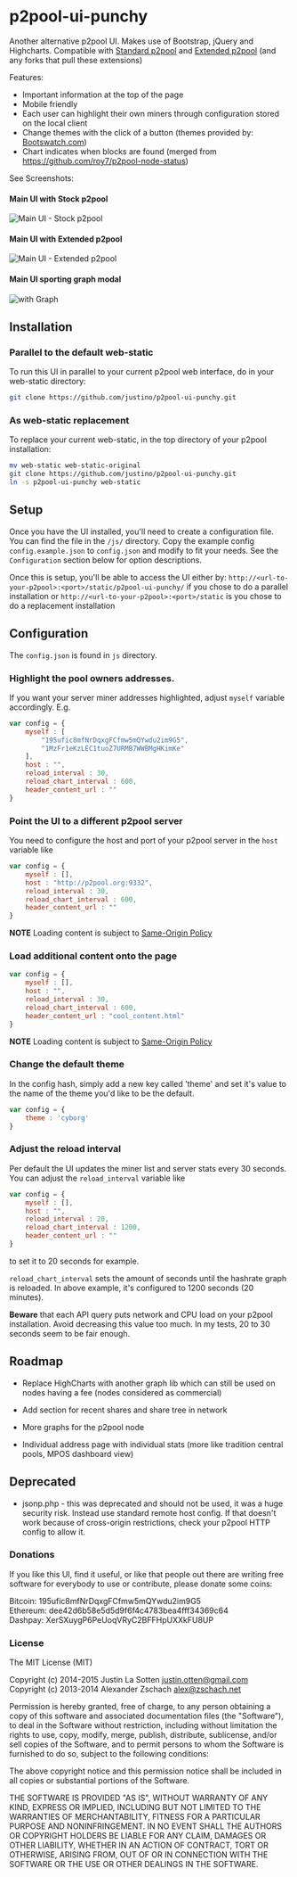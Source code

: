 p2pool-ui-punchy
==================

Another alternative p2pool UI.
Makes use of Bootstrap, jQuery and Highcharts.
Compatible with [Standard p2pool](https://github.com/forrestv/p2pool) and [Extended p2pool](https://github.com/mmouse-/p2pool-vtc) (and any forks that pull these extensions)

Features:
- Important information at the top of the page
- Mobile friendly
- Each user can highlight their own miners through configuration stored on the local client
- Change themes with the click of a button (themes provided by: [Bootswatch.com](http://bootswatch.com))
- Chart indicates when blocks are found (merged from https://github.com/roy7/p2pool-node-status)

See Screenshots:

#### Main UI with Stock p2pool
![Main UI - Stock p2pool](/img/screenshot_stock_p2pool.png?raw=true "Main UI - Stock p2pool")

#### Main UI with Extended p2pool
![Main UI - Extended p2pool](/img/screenshot_extended_p2pool.png?raw=true "Main UI - Extended p2pool")

#### Main UI sporting graph modal
![with Graph](/img/screenshot-graph.png?raw=true "with Graph")

## Installation

### Parallel to the default web-static

To run this UI in parallel to your current p2pool web interface, do in your web-static directory:

``` Bash
git clone https://github.com/justino/p2pool-ui-punchy.git
```

### As web-static replacement

To replace your current web-static, in the top directory of your p2pool installation:

``` Bash
mv web-static web-static-original
git clone https://github.com/justino/p2pool-ui-punchy.git
ln -s p2pool-ui-punchy web-static
```

## Setup

Once you have the UI installed, you'll need to create a configuration file.
You can find the file in the `/js/` directory.
Copy the example config `config.example.json` to `config.json` and modify to fit your needs.
See the `Configuration` section below for option descriptions.

Once this is setup, you'll be able to access the UI either by:
`http://<url-to-your-p2pool>:<port>/static/p2pool-ui-punchy/` if you chose to do a parallel installation
or
`http://<url-to-your-p2pool>:<port>/static` is you chose to do a replacement installation

## Configuration

The `config.json` is found in `js` directory.
    
### Highlight the pool owners addresses.

If you want your server miner addresses highlighted, adjust `myself` variable accordingly. E.g.

``` JavaScript
var config = {
    myself : [
        "195ufic8mfNrDqxgFCfmw5mQYwdu2im9G5",
        "1MzFr1eKzLEC1tuoZ7URMB7WWBMgHKimKe"
    ],
    host : "",
    reload_interval : 30,
    reload_chart_interval : 600,
    header_content_url : ""
}
```

### Point the UI to a different p2pool server

You need to configure the host and port of your p2pool server in the `host` variable like

``` JavaScript
var config = {
    myself : [],
    host : "http://p2pool.org:9332",
    reload_interval : 30,
    reload_chart_interval : 600,
    header_content_url : ""
}
```

**NOTE** Loading content is subject to [Same-Origin Policy](http://en.wikipedia.org/wiki/Same_origin_policy)

### Load additional content onto the page

``` JavaScript
var config = {
    myself : [],
    host : "",
    reload_interval : 30,
    reload_chart_interval : 600,
    header_content_url : "cool_content.html"
}
```

**NOTE** Loading content is subject to [Same-Origin Policy](http://en.wikipedia.org/wiki/Same_origin_policy)

### Change the default theme
In the config hash, simply add a new key called 'theme' and set it's value to the name of the theme you'd like to
be the default.

``` JavaScript
var config = {
    theme : 'cyborg'
}
```

### Adjust the reload interval

Per default the UI updates the miner list and server stats every 30 seconds.  You can adjust the `reload_interval` variable like

``` JavaScript
var config = {
    myself : [],
    host : "",
    reload_interval : 20,
    reload_chart_interval : 1200,
    header_content_url : ""
}
```

to set it to 20 seconds for example.

`reload_chart_interval` sets the amount of seconds until the hashrate graph is reloaded.  In above example, it's configured to 1200 seconds (20 minutes).

**Beware** that each API query puts network and CPU load on your p2pool installation.  Avoid decreasing this value too much.  In my tests, 20 to 30 seconds seem to be fair enough.

## Roadmap

- Replace HighCharts with another graph lib which can still be used on nodes having a fee (nodes considered as commercial)

- Add section for recent shares and share tree in network

- More graphs for the p2pool node

- Individual address page with individual stats (more like tradition central pools, MPOS dashboard view)

## Deprecated
- jsonp.php - this was deprecated and should not be used, it was a huge security risk. Instead use standard remote host config. If that doesn't work because of cross-origin restrictions, check your p2pool HTTP config to allow it.

### Donations

If you like this UI, find it useful, or like that people out there are writing free software for everybody to use or contribute, please donate some coins:

Bitcoin: 195ufic8mfNrDqxgFCfmw5mQYwdu2im9G5   
Ethereum: dee42d6b58e5d5d9f6f4c4783bea4fff34369c64   
Dashpay: XerSXuygP6PeUoqVRyC2BFFHpUXXkFU8UP   

### License

The MIT License (MIT)

Copyright (c) 2014-2015 Justin La Sotten justin.otten@gmail.com   
Copyright (c) 2013-2014 Alexander Zschach alex@zschach.net

Permission is hereby granted, free of charge, to any person obtaining a copy of this software and associated documentation files (the "Software"), to deal in the Software without restriction, including without limitation the rights to use, copy, modify, merge, publish, distribute, sublicense, and/or sell copies of the Software, and to permit persons to whom the Software is furnished to do so, subject to the following conditions:

The above copyright notice and this permission notice shall be included in all copies or substantial portions of the Software.

THE SOFTWARE IS PROVIDED "AS IS", WITHOUT WARRANTY OF ANY KIND, EXPRESS OR IMPLIED, INCLUDING BUT NOT LIMITED TO THE WARRANTIES OF MERCHANTABILITY, FITNESS FOR A PARTICULAR PURPOSE AND NONINFRINGEMENT. IN NO EVENT SHALL THE AUTHORS OR COPYRIGHT HOLDERS BE LIABLE FOR ANY CLAIM, DAMAGES OR OTHER LIABILITY, WHETHER IN AN ACTION OF CONTRACT, TORT OR OTHERWISE, ARISING FROM, OUT OF OR IN CONNECTION WITH THE SOFTWARE OR THE USE OR OTHER DEALINGS IN THE SOFTWARE.

